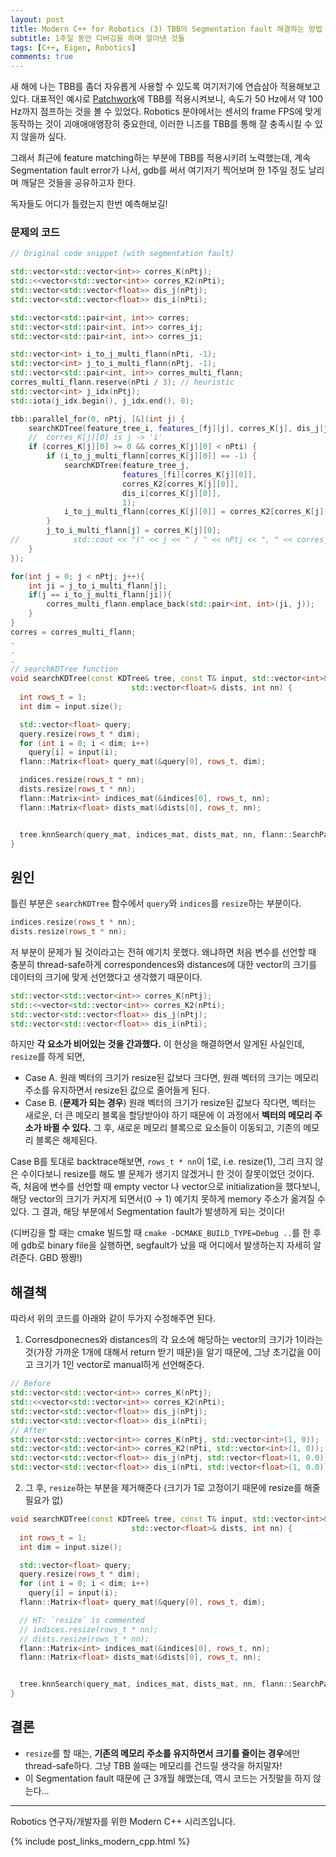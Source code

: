 ```yaml
---
layout: post
title: Modern C++ for Robotics (3) TBB의 Segmentation fault 해결하는 방법 
subtitle: 1주일 동안 디버깅을 하며 알아낸 것들
tags: [C++, Eigen, Robotics]
comments: true
---
```


새 해에 나는 TBB를 좀더 자유롭게 사용할 수 있도록 여기저기에 연습삼아 적용해보고 있다.
대표적인 예시로 [Patchwork](https://github.com/LimHyungTae/patchwork)에 TBB를 적용시켜보니, 속도가 50 Hz에서 약 100 Hz까지 점프하는 것을 볼 수 있었다.
Robotics 분야에서는 센서의 frame FPS에 맞게 동작하는 것이 괴애애애앵장히 중요한데, 이러한 니즈를 TBB를 통해 잘 충족시킬 수 있지 않을까 싶다.

그래서 최근에 feature matching하는 부분에 TBB를 적용시키려 노력했는데, 
계속 Segmentation fault error가 나서, gdb를 써서 여기저기 찍어보며 한 1주일 정도 날리며 깨달은 것들을 공유하고자 한다.

독자들도 어디가 틀렸는지 한번 예측해보길!

### 문제의 코드

```cpp
// Original code snippet (with segmentation fault)

std::vector<std::vector<int>> corres_K(nPtj);
std::<<vector<std::vector<int>> corres_K2(nPti);
std::vector<std::vector<float>> dis_j(nPtj);
std::vector<std::vector<float>> dis_i(nPti);

std::vector<std::pair<int, int>> corres;
std::vector<std::pair<int, int>> corres_ij;
std::vector<std::pair<int, int>> corres_ji;

std::vector<int> i_to_j_multi_flann(nPti, -1);
std::vector<int> j_to_i_multi_flann(nPtj, -1);
std::vector<std::pair<int, int>> corres_multi_flann;
corres_multi_flann.reserve(nPti / 3); // heuristic
std::vector<int> j_idx(nPtj);
std::iota(j_idx.begin(), j_idx.end(), 0);

tbb::parallel_for(0, nPtj, [&](int j) {
    searchKDTree(feature_tree_i, features_[fj][j], corres_K[j], dis_j[j], 1);
    //  corres_K[j][0] is j -> 'i'
    if (corres_K[j][0] >= 0 && corres_K[j][0] < nPti) {
        if (i_to_j_multi_flann[corres_K[j][0]] == -1) {
            searchKDTree(feature_tree_j,
                         features_[fi][corres_K[j][0]],
                         corres_K2[corres_K[j][0]],
                         dis_i[corres_K[j][0]],
                         1);
            i_to_j_multi_flann[corres_K[j][0]] = corres_K2[corres_K[j][0]][0];
        }
        j_to_i_multi_flann[j] = corres_K[j][0];
//            std::cout << "(" << j << " / " << nPtj << ", " << corres_K[j][0] << " / " << nPti << ") " << std::endl;
    }
});

for(int j = 0; j < nPtj; j++){
    int ji = j_to_i_multi_flann[j];
    if(j == i_to_j_multi_flann[ji]){
        corres_multi_flann.emplace_back(std::pair<int, int>(ji, j));
    }
}
corres = corres_multi_flann;
.
.
.
// searchKDTree function
void searchKDTree(const KDTree& tree, const T& input, std::vector<int>& indices,
                           std::vector<float>& dists, int nn) {
  int rows_t = 1;
  int dim = input.size();

  std::vector<float> query;
  query.resize(rows_t * dim);
  for (int i = 0; i < dim; i++)
    query[i] = input(i);
  flann::Matrix<float> query_mat(&query[0], rows_t, dim);

  indices.resize(rows_t * nn);
  dists.resize(rows_t * nn);
  flann::Matrix<int> indices_mat(&indices[0], rows_t, nn);
  flann::Matrix<float> dists_mat(&dists[0], rows_t, nn);


  tree.knnSearch(query_mat, indices_mat, dists_mat, nn, flann::SearchParams(128));
}
```

## 원인 

틀린 부분은 `searchKDTree` 함수에서 `query`와 `indices`를 `resize`하는 부분이다.

```cpp
indices.resize(rows_t * nn);
dists.resize(rows_t * nn);
```

저 부분이 문제가 될 것이라고는 전혀 예기치 못했다. 
왜냐하면 처음 변수를 선언할 때 충분히 thread-safe하게 correspondences와 distances에 대한 vector의 크기를 데이터의 크기에 맞게 선언했다고 생각했기 때문이다.

```cpp
std::vector<std::vector<int>> corres_K(nPtj);
std::<<vector<std::vector<int>> corres_K2(nPti);
std::vector<std::vector<float>> dis_j(nPtj);
std::vector<std::vector<float>> dis_i(nPti); 
```

하지만 **각 요소가 비어있는 것을 간과했다.** 이 현상을 해결하면서 알게된 사실인데, `resize`를 하게 되면,
 
* Case A. 원래 벡터의 크기가 resize된 값보다 크다면, 원래 벡터의 크기는 메모리 주소를 유지하면서 resize된 값으로 줄어들게 된다.
* Case B. (**문제가 되는 경우**) 원래 벡터의 크기가 resize된 값보다 작다면, 벡터는 새로운, 더 큰 메모리 블록을 할당받아야 하기 때문에 이 과정에서 **벡터의 메모리 주소가 바뀔 수 있다.** 그 후, 새로운 메모리 블록으로 요소들이 이동되고, 기존의 메모리 블록은 해제된다.

Case B를 토대로 backtrace해보면, `rows_t * nn`이 1로, i.e. resize(1), 그리 크지 않은 수이다보니 resize를 해도 별 문제가 생기지 않겠거니 한 것이 잘못이었던 것이다.
즉, 처음에 변수를 선언할 때 empty vector<int> 나 vector<float>으로 initialization을 했다보니, 해당 vector의 크기가 커지게 되면서(0 → 1) 예기치 못하게 memory 주소가 옮겨질 수 있다.
그 결과, 해당 부분에서 Segmentation fault가 발생하게 되는 것이다!

(디버깅을 할 때는 cmake 빌드할 때 `cmake -DCMAKE_BUILD_TYPE=Debug ..`를 한 후에 gdb로 binary file을 실행하면, segfault가 났을 때 어디에서 발생하는지 자세히 알려준다. GBD 짱짱!)

 

## 해결책

따라서 위의 코드를 아래와 같이 두가지 수정해주면 된다.

1. Corresdponecnes와 distances의 각 요소에 해당하는 vector의 크기가 1이라는 것(가장 가까운 1개에 대해서 return 받기 때문)을 알기 때문에, 그냥 초기값을 0이고 크기가 1인 vector로 manual하게 선언해준다.

```cpp
// Before 
std::vector<std::vector<int>> corres_K(nPtj);
std::<<vector<std::vector<int>> corres_K2(nPti);
std::vector<std::vector<float>> dis_j(nPtj);
std::vector<std::vector<float>> dis_i(nPti);
// After
std::vector<std::vector<int>> corres_K(nPtj, std::vector<int>(1, 0));
std::vector<std::vector<int>> corres_K2(nPti, std::vector<int>(1, 0));
std::vector<std::vector<float>> dis_j(nPtj, std::vector<float>(1, 0.0));
std::vector<std::vector<float>> dis_i(nPti, std::vector<float>(1, 0.0));
```

2. 그 후, `resize`하는 부분을 제거해준다 (크기가 1로 고정이기 때문에 resize를 해줄 필요가 없) 

```cpp
void searchKDTree(const KDTree& tree, const T& input, std::vector<int>& indices,
                           std::vector<float>& dists, int nn) {
  int rows_t = 1;
  int dim = input.size();

  std::vector<float> query;
  query.resize(rows_t * dim);
  for (int i = 0; i < dim; i++)
    query[i] = input(i);
  flann::Matrix<float> query_mat(&query[0], rows_t, dim);

  // HT: `resize` is commented
  // indices.resize(rows_t * nn);
  // dists.resize(rows_t * nn);
  flann::Matrix<int> indices_mat(&indices[0], rows_t, nn);
  flann::Matrix<float> dists_mat(&dists[0], rows_t, nn);


  tree.knnSearch(query_mat, indices_mat, dists_mat, nn, flann::SearchParams(128));
}
```

## 결론

* `resize`를 할 때는, **기존의 메모리 주소를 유지하면서 크기를 줄이는 경우**에만 thread-safe하다. 그냥 TBB 쓸때는 메모리를 건드릴 생각을 하지말자!
* 이 Segmentation fault 때문에 근 3개월 헤맸는데, 역시 코드는 거짓말을 하지 않는다...

---

Robotics 연구자/개발자를 위한 Modern C++ 시리즈입니다.

{% include post_links_modern_cpp.html %}
